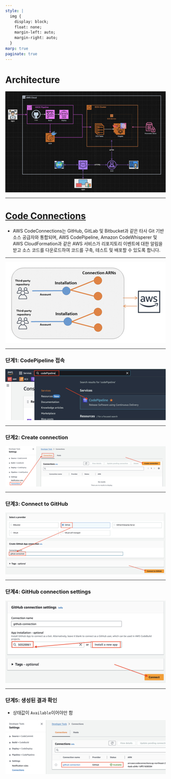 ```yaml
---
style: |
  img {
    display: block;
    float: none;
    margin-left: auto;
    margin-right: auto;
  }
marp: true
paginate: true
---
```

# Architecture
![w:850](./img/image-14.png)

---
# [Code Connections](https://docs.aws.amazon.com/dtconsole/latest/userguide/welcome-connections.html)
- AWS CodeConnections는 GitHub, GitLab 및 Bitbucket과 같은 타사 Git 기반 소스 공급자와 통합되며, AWS CodePipeline, Amazon CodeWhisperer 및 AWS CloudFormation과 같은 AWS 서비스가 리포지토리 이벤트에 대한 알림을 받고 소스 코드를 다운로드하여 코드를 구축, 테스트 및 배포할 수 있도록 합니다.

---
![alt text](./img/image-30.png)

---
### 단계1: CodePipeline 접속 
![alt text](./img/image-31.png)

---
### 단계2: Create connection
![alt text](./img/image-32.png)

---
### 단계3: Connect to GitHub
![alt text](./img/image-33.png)

---
### 단계4: GitHub connection settings
![alt text](./img/image-34.png)

---
### 단계5: 생성된 결과 확인  
- 상태값이 `Available`이어야만 함 

![alt text](./img/image-35.png)



